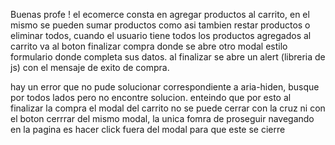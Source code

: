 Buenas profe ! el ecomerce consta en agregar productos al carrito, en el mismo se pueden sumar productos como asi tambien restar productos o eliminar todos, cuando el usuario tiene todos los productos agregados al carrito va al boton finalizar compra donde se abre otro modal estilo formulario donde completa sus datos. al finalizar se abre un alert (libreria de js) con el mensaje de exito de compra. 

 hay un error que no pude solucionar correspondiente a aria-hiden, busque por todos lados pero no encontre solucion. enteindo que por esto al finalizar la compra el modal del carrito no se puede cerrar con la cruz ni con el boton cerrrar del mismo modal, la unica fomra de proseguir navegando en la pagina es hacer click fuera del modal para que este se cierre 

 